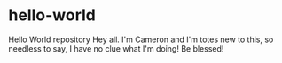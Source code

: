 # hello-world
Hello World repository
Hey all. I'm Cameron and I'm totes new to this, so needless to say, I have no clue what I'm doing! Be blessed!
